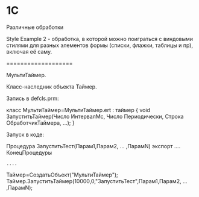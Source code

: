 # 1C
Различные обработки

Style Example 2 - обработка, в которой можно поиграться с виндовыми стилями для разных элементов формы (списки, флажки, таблицы и пр),
включая её саму.

===================

МультиТаймер. 

Класс-наследник объекта Таймер.

Запись в defcls.prm:

класс МультиТаймер=МультиТаймер.ert : таймер 
{ 
	void ЗапуститьТаймер(Число ИнтервалМс, Число Периодически, Строка ОбработчикТаймера, ...);
}


Запуск в коде:

Процедура ЗапуститьТест(Парам1,Парам2, ... ,ПарамN) экспорт
	....
КонецПроцедуры

	....
			
Таймер=СоздатьОбъект("МультиТаймер");
Таймер.ЗапуститьТаймер(10000,0,"ЗапуститьТест",Парам1,Парам2, ... ,ПарамN);
